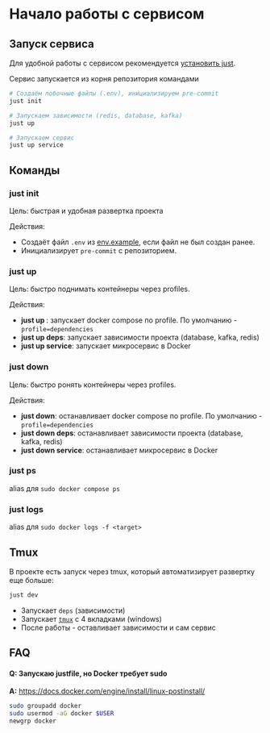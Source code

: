 # Начало работы с сервисом

## Запуск сервиса

Для удобной работы с сервисом рекомендуется [установить just](https://github.com/casey/just?tab=readme-ov-file#packages).

Сервис запускается из корня репозитория командами
```bash
# Создаём побочные файлы (.env), инициализируем pre-commit
just init

# Запускаем зависимости (redis, database, kafka)
just up

# Запускаем сервис
just up service
```

## Команды

### just init

Цель: быстрая и удобная развертка проекта

Действия:
- Создаёт файл `.env` из [env.example](../env.example), если файл не был создан ранее.
- Инициализирует `pre-commit` с репозиторием.

### just up

Цель: быстро поднимать контейнеры через profiles.

Действия:

- **just up <profile>**: запускает docker compose по profile. По умолчанию - `profile=dependencies`
- **just up deps**: запускает зависимости проекта (database, kafka, redis)
- **just up service**: запускает микросервис в Docker

### just down

Цель: быстро ронять контейнеры через profiles.

Действия:

- **just down**: останавливает docker compose по profile. По умолчанию - `profile=dependencies`
- **just down deps**: останавливает зависимости проекта (database, kafka, redis)
- **just down service**: останавливает микросервис в Docker

### just ps

alias для `sudo docker compose ps`

### just logs <target>

alias для `sudo docker logs -f <target>`


## Tmux

В проекте есть запуск через tmux, который автоматизирует развертку еще больше:
```bash
just dev
```
- Запускает `deps` (зависимости)
- Запускает [`tmux`](../.tmuxp.yml) с 4 вкладками (windows)
- После работы - оставливает зависимости и сам сервис

## FAQ

#### Q: Запускаю justfile, но Docker требует sudo

**A:** https://docs.docker.com/engine/install/linux-postinstall/

```bash
sudo groupadd docker
sudo usermod -aG docker $USER
newgrp docker
```
